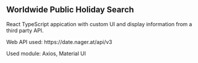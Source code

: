 ## Worldwide Public Holiday Search
<p>React TypeScript appication with custom UI and display information from a third party API.</p>
<p>Web API used: https://date.nager.at/api/v3</p>
<p>Used module: Axios, Material UI</p>
